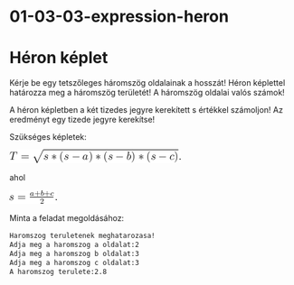 # 01-03-03-expression-heron
# Héron képlet
Kérje be egy tetszőleges háromszög oldalainak a hosszát! Héron képlettel határozza meg a háromszög területét!
A háromszög oldalai valós számok!


A héron képletben a két tizedes jegyre kerekített s értékkel számoljon! Az eredményt egy tizede jegyre kerekítse!


Szükséges képletek: 


![kép](https://github.com/java-gradle-tasks/01-03-03-expression-heron/blob/main/heron-01.png)


ahol 


![kép](https://github.com/java-gradle-tasks/01-03-03-expression-heron/blob/main/heron-02.png)


Minta a feladat megoldásához:
```
Haromszog teruletenek meghatarozasa!
Adja meg a haromszog a oldalat:2
Adja meg a haromszog b oldalat:3
Adja meg a haromszog c oldalat:3
A haromszog terulete:2.8
```

